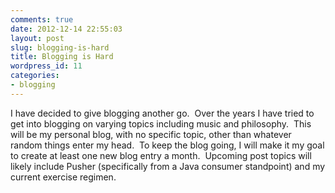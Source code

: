 ```yaml
---
comments: true
date: 2012-12-14 22:55:03
layout: post
slug: blogging-is-hard
title: Blogging is Hard
wordpress_id: 11
categories:
- blogging
---
```


I have decided to give blogging another go.  Over the years I have tried to get into blogging on varying topics including music and philosophy.  This will be my personal blog, with no specific topic, other than whatever random things enter my head.  To keep the blog going, I will make it my goal to create at least one new blog entry a month.  Upcoming post topics will likely include Pusher (specifically from a Java consumer standpoint) and my current exercise regimen.
